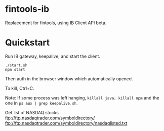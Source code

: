 # fintools-ib

Replacement for fintools, using IB Client API beta.

# Quickstart
Run IB gateway, keepalive, and start the client.
```
./start.sh
npm start
```
Then auth in the browser window which automatically opened.

To kill, Ctrl+C.

Note: If some process was left hanging, `killall java; killall npm` and the one in `ps aux | grep keepalive.sh`.

Get list of NASDAQ stocks  
ftp://ftp.nasdaqtrader.com/symboldirectory/  
ftp://ftp.nasdaqtrader.com/symboldirectory/nasdaqlisted.txt
